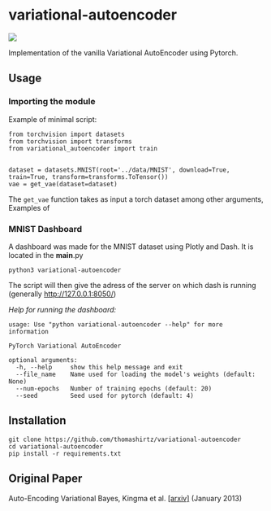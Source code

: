# variational-autoencoder

![](dashboard.gif)

Implementation of the vanilla Variational AutoEncoder using Pytorch.

## Usage



### Importing the module

Example of minimal script:
```
from torchvision import datasets
from torchvision import transforms
from variational_autoencoder import train


dataset = datasets.MNIST(root='../data/MNIST', download=True, train=True, transform=transforms.ToTensor())
vae = get_vae(dataset=dataset)
```

The `get_vae` function takes as input a torch dataset among other arguments, 
Examples of 

### MNIST Dashboard 
A dashboard was made for the MNIST dataset using Plotly and Dash. It is located in the __main__.py
```
python3 variational-autoencoder
```
The script will then give the adress of the server on which dash is running
(generally http://127.0.0.1:8050/)

*Help for running the dashboard:*

```
usage: Use "python variational-autoencoder --help" for more information

PyTorch Variational AutoEncoder

optional arguments:
  -h, --help     show this help message and exit
  --file_name    Name used for loading the model's weights (default: None)
  --num-epochs   Number of training epochs (default: 20)
  --seed         Seed used for pytorch (default: 4)
```

## Installation
```
git clone https://github.com/thomashirtz/variational-autoencoder
cd variational-autoencoder
pip install -r requirements.txt
```

## Original Paper

Auto-Encoding Variational Bayes, Kingma et al. [[arxiv]](https://arxiv.org/abs/1312.6114) (January 2013) 

